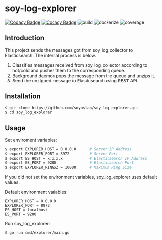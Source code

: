 # soy-log-explorer

[![Codacy Badge](https://api.codacy.com/project/badge/Grade/f159dbff0a6b4d92880708e7a5eb9166)](https://app.codacy.com/gh/soyoslab/soy_log_explorer?utm_source=github.com&utm_medium=referral&utm_content=soyoslab/soy_log_explorer&utm_campaign=Badge_Grade_Settings)
[![Codacy Badge](https://app.codacy.com/project/badge/Coverage/718c099fb64f43d4818c3749dacbffef)](https://www.codacy.com/gh/soyoslab/soy_log_explorer/dashboard?utm_source=github.com&utm_medium=referral&utm_content=soyoslab/soy_log_explorer&utm_campaign=Badge_Coverage)
![build](https://github.com/soyoslab/soy_log_explorer/actions/workflows/linux-build-test.yml/badge.svg)
![dockerize](https://github.com/soyoslab/soy_log_explorer/actions/workflows/dockerize.yml/badge.svg)
![coverage](https://github.com/soyoslab/soy_log_explorer/actions/workflows/coverage.yml/badge.svg)

## Introduction

This project sends the messages got from soy_log_collector to Elasticsearch.
The internal process is below.
1. Classifies messages received from soy_log_collector according to hot/cold and pushes them to the corresponding queue.
2. Background daemon pops the message from the queue and unzips it.
3. Send the unzipped message to Elasticsearch using REST API.

## Installation

```bash
$ git clone https://github.com/soyoslab/soy_log_explorer.git
$ cd soy_log_explorer
```

## Usage

Set enviroment variables:
```bash
$ export EXPLORER_HOST = 0.0.0.0      # Server IP Address
$ export EXPLORER_PORT = 8972         # Server Port
$ export ES_HOST = x.x.x.x            # Elasticsearch IP Address
$ export ES_PORT = 9200               # Elasticsearch Port
$ export EXPLORER_RINGSZ = 10000      # Maximum Ring Size
```

If you did not set the environment variables, soy_log_explorer uses default values.

Default environment variables:
```
EXPLORER_HOST = 0.0.0.0
EXPLORER_PORT = 8972
ES_HOST = localhost
ES_PORT = 9200
```

Run soy_log_explorer:
```bash
$ go run cmd/explorer/main.go
```
